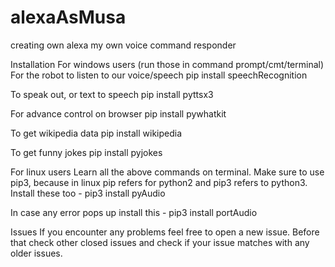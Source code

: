# alexaAsMusa
creating own alexa my own voice command responder 

Installation
For windows users
(run those in command prompt/cmt/terminal) For the robot to listen to our voice/speech pip install speechRecognition

To speak out, or text to speech pip install pyttsx3

For advance control on browser pip install pywhatkit

To get wikipedia data pip install wikipedia

To get funny jokes pip install pyjokes

For linux users
Learn all the above commands on terminal. Make sure to use pip3, because in linux pip refers for python2 and pip3 refers to python3. Install these too - pip3 install pyAudio

In case any error pops up install this - pip3 install portAudio

Issues
If you encounter any problems feel free to open a new issue. Before that check other closed issues and check if your issue matches with any older issues.
